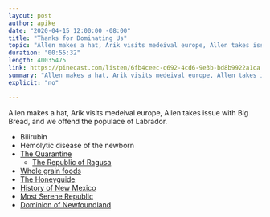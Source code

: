 ```yaml
---
layout: post
author: apike
date: "2020-04-15 12:00:00 -08:00"
title: "Thanks for Dominating Us"
topic: "Allen makes a hat, Arik visits medeival europe, Allen takes issue with Big Bread, and we offend the populace of Labrador."
duration: "00:55:32"
length: 40035475
link: https://pinecast.com/listen/6fb4ceec-c692-4cd6-9e3b-bd8b9922a1ca.mp3
summary: "Allen makes a hat, Arik visits medeival europe, Allen takes issue with Big Bread, and we offend the populace of Labrador."
explicit: "no"

---
```


Allen makes a hat, Arik visits medeival europe, Allen takes issue with Big Bread, and we offend the populace of Labrador.

- Bilirubin
- Hemolytic disease of the newborn
- [The Quarantine](https://en.wikipedia.org/wiki/Quarantine#Etymology_and_terminology)
  - [The Republic of Ragusa](https://en.wikipedia.org/wiki/Republic_of_Ragusa)
- [Whole grain foods](https://food-guide.canada.ca/en/healthy-eating-recommendations/make-it-a-habit-to-eat-vegetables-fruit-whole-grains-and-protein-foods/eat-whole-grain-foods/)
- [The Honeyguide](https://www.audubon.org/news/meet-greater-honeyguide-bird-understands-humans)
- [History of New Mexico](https://en.wikipedia.org/wiki/History_of_New_Mexico)
- [Most Serene Republic](https://en.wikipedia.org/wiki/Most_Serene_Republic)
- [Dominion of Newfoundland](https://en.wikipedia.org/wiki/Dominion_of_Newfoundland)
